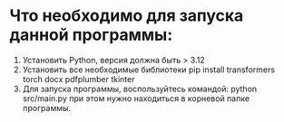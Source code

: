 # Что необходимо для запуска данной программы:
1. Установить Python, версия должна быть > 3.12
2. Установить все необходимые библиотеки
    pip install transformers torch docx pdfplumber tkinter
3. Для запуска программы, воспользуйтесь командой:
   python src/main.py при этом нужно находиться в корневой папке программы.
